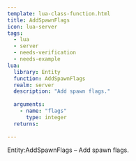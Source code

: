 ```yaml
---
template: lua-class-function.html
title: AddSpawnFlags
icon: lua-server
tags:
  - lua
  - server
  - needs-verification
  - needs-example
lua:
  library: Entity
  function: AddSpawnFlags
  realm: server
  description: "Add spawn flags."
  
  arguments:
    - name: "flags"
      type: integer
  returns:
    
---
```


<div class="lua__search__keywords">
Entity:AddSpawnFlags &#x2013; Add spawn flags.
</div>
